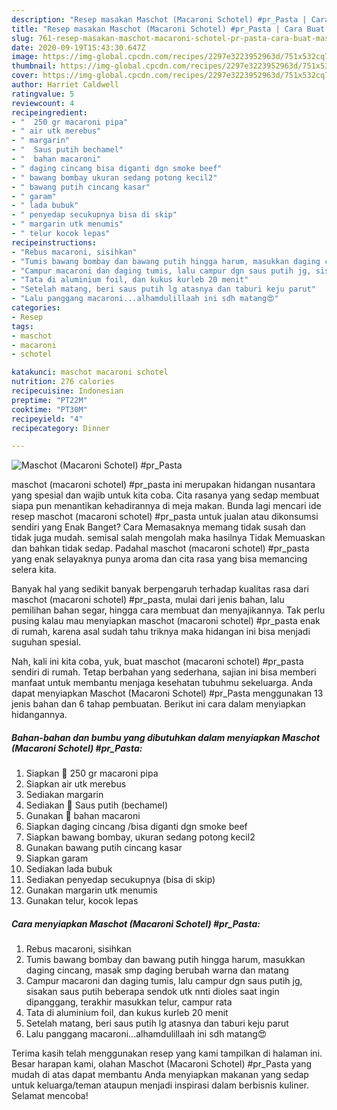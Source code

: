 ```yaml
---
description: "Resep masakan Maschot (Macaroni Schotel) #pr_Pasta | Cara Buat Maschot (Macaroni Schotel) #pr_Pasta Yang Lezat Sekali"
title: "Resep masakan Maschot (Macaroni Schotel) #pr_Pasta | Cara Buat Maschot (Macaroni Schotel) #pr_Pasta Yang Lezat Sekali"
slug: 761-resep-masakan-maschot-macaroni-schotel-pr-pasta-cara-buat-maschot-macaroni-schotel-pr-pasta-yang-lezat-sekali
date: 2020-09-19T15:43:30.647Z
image: https://img-global.cpcdn.com/recipes/2297e3223952963d/751x532cq70/maschot-macaroni-schotel-pr_pasta-foto-resep-utama.jpg
thumbnail: https://img-global.cpcdn.com/recipes/2297e3223952963d/751x532cq70/maschot-macaroni-schotel-pr_pasta-foto-resep-utama.jpg
cover: https://img-global.cpcdn.com/recipes/2297e3223952963d/751x532cq70/maschot-macaroni-schotel-pr_pasta-foto-resep-utama.jpg
author: Harriet Caldwell
ratingvalue: 5
reviewcount: 4
recipeingredient:
- "  250 gr macaroni pipa"
- " air utk merebus"
- " margarin"
- "  Saus putih bechamel"
- "  bahan macaroni"
- " daging cincang bisa diganti dgn smoke beef"
- " bawang bombay ukuran sedang potong kecil2"
- " bawang putih cincang kasar"
- " garam"
- " lada bubuk"
- " penyedap secukupnya bisa di skip"
- " margarin utk menumis"
- " telur kocok lepas"
recipeinstructions:
- "Rebus macaroni, sisihkan"
- "Tumis bawang bombay dan bawang putih hingga harum, masukkan daging cincang, masak smp daging berubah warna dan matang"
- "Campur macaroni dan daging tumis, lalu campur dgn saus putih jg, sisakan saus putih beberapa sendok utk nnti dioles saat ingin dipanggang, terakhir masukkan telur, campur rata"
- "Tata di aluminium foil, dan kukus kurleb 20 menit"
- "Setelah matang, beri saus putih lg atasnya dan taburi keju parut"
- "Lalu panggang macaroni...alhamdulillaah ini sdh matang😍"
categories:
- Resep
tags:
- maschot
- macaroni
- schotel

katakunci: maschot macaroni schotel 
nutrition: 276 calories
recipecuisine: Indonesian
preptime: "PT22M"
cooktime: "PT30M"
recipeyield: "4"
recipecategory: Dinner

---
```



![Maschot (Macaroni Schotel) #pr_Pasta](https://img-global.cpcdn.com/recipes/2297e3223952963d/751x532cq70/maschot-macaroni-schotel-pr_pasta-foto-resep-utama.jpg)


maschot (macaroni schotel) #pr_pasta ini merupakan hidangan nusantara yang spesial dan wajib untuk kita coba. Cita rasanya yang sedap membuat siapa pun menantikan kehadirannya di meja makan.
Bunda lagi mencari ide resep maschot (macaroni schotel) #pr_pasta untuk jualan atau dikonsumsi sendiri yang Enak Banget? Cara Memasaknya memang tidak susah dan tidak juga mudah. semisal salah mengolah maka hasilnya Tidak Memuaskan dan bahkan tidak sedap. Padahal maschot (macaroni schotel) #pr_pasta yang enak selayaknya punya aroma dan cita rasa yang bisa memancing selera kita.

Banyak hal yang sedikit banyak berpengaruh terhadap kualitas rasa dari maschot (macaroni schotel) #pr_pasta, mulai dari jenis bahan, lalu pemilihan bahan segar, hingga cara membuat dan menyajikannya. Tak perlu pusing kalau mau menyiapkan maschot (macaroni schotel) #pr_pasta enak di rumah, karena asal sudah tahu triknya maka hidangan ini bisa menjadi suguhan spesial.




Nah, kali ini kita coba, yuk, buat maschot (macaroni schotel) #pr_pasta sendiri di rumah. Tetap berbahan yang sederhana, sajian ini bisa memberi manfaat untuk membantu menjaga kesehatan tubuhmu sekeluarga. Anda dapat menyiapkan Maschot (Macaroni Schotel) #pr_Pasta menggunakan 13 jenis bahan dan 6 tahap pembuatan. Berikut ini cara dalam menyiapkan hidangannya.

<!--inarticleads1-->

##### Bahan-bahan dan bumbu yang dibutuhkan dalam menyiapkan Maschot (Macaroni Schotel) #pr_Pasta:

1. Siapkan  🌸 250 gr macaroni pipa
1. Siapkan  air utk merebus
1. Sediakan  margarin
1. Sediakan  🌸 Saus putih (bechamel)
1. Gunakan  🌸 bahan macaroni
1. Siapkan  daging cincang /bisa diganti dgn smoke beef
1. Siapkan  bawang bombay, ukuran sedang potong kecil2
1. Gunakan  bawang putih cincang kasar
1. Siapkan  garam
1. Sediakan  lada bubuk
1. Sediakan  penyedap secukupnya (bisa di skip)
1. Gunakan  margarin utk menumis
1. Gunakan  telur, kocok lepas




<!--inarticleads2-->

##### Cara menyiapkan Maschot (Macaroni Schotel) #pr_Pasta:

1. Rebus macaroni, sisihkan
1. Tumis bawang bombay dan bawang putih hingga harum, masukkan daging cincang, masak smp daging berubah warna dan matang
1. Campur macaroni dan daging tumis, lalu campur dgn saus putih jg, sisakan saus putih beberapa sendok utk nnti dioles saat ingin dipanggang, terakhir masukkan telur, campur rata
1. Tata di aluminium foil, dan kukus kurleb 20 menit
1. Setelah matang, beri saus putih lg atasnya dan taburi keju parut
1. Lalu panggang macaroni...alhamdulillaah ini sdh matang😍




Terima kasih telah menggunakan resep yang kami tampilkan di halaman ini. Besar harapan kami, olahan Maschot (Macaroni Schotel) #pr_Pasta yang mudah di atas dapat membantu Anda menyiapkan makanan yang sedap untuk keluarga/teman ataupun menjadi inspirasi dalam berbisnis kuliner. Selamat mencoba!
